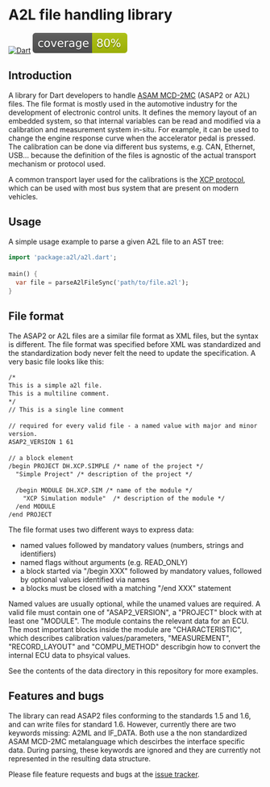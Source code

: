 # A2L file handling library
[![Dart](https://github.com/domohuhn/a2l/actions/workflows/dart.yml/badge.svg)](https://github.com/domohuhn/a2l/actions/workflows/dart.yml)
![Coverage](coverage_badge.svg)
## Introduction
A library for Dart developers to handle [ASAM MCD-2MC](https://www.asam.net/standards/detail/mcd-2-mc/) (ASAP2 or A2L) files.
The file format is mostly used in the automotive industry for the development of electronic control units.
It defines the memory layout of an embedded system, so that internal variables can be read and modified via 
a calibration and measurement system in-situ. For example, it can be used to change the engine response curve 
when the accelerator pedal is pressed. The calibration can be done via different bus systems, e.g. CAN, Ethernet, USB... 
because the definition of the files is agnostic of the actual transport mechanism or protocol used.

A common transport layer used for the calibrations is the [XCP protocol](https://en.wikipedia.org/wiki/XCP_(protocol)), which can be used
with most bus system that are present on modern vehicles.

## Usage

A simple usage example to parse a given A2L file to an AST tree:

```dart
import 'package:a2l/a2l.dart';

main() {
  var file = parseA2lFileSync('path/to/file.a2l');
}
```


## File format

The ASAP2 or A2L files are a similar file format as XML files, but the syntax is different. The file format was specified before XML was standardized and the standardization body never felt the need to update the specification.
A very basic file looks like this:
```
/* 
This is a simple a2l file.
This is a multiline comment.                            
*/
// This is a single line comment

// required for every valid file - a named value with major and minor version.
ASAP2_VERSION 1 61

// a block element
/begin PROJECT DH.XCP.SIMPLE /* name of the project */
  "Simple Project" /* description of the project */

  /begin MODULE DH.XCP.SIM /* name of the module */
    "XCP Simulation module"  /* description of the module */
  /end MODULE
/end PROJECT
```

The file format uses two different ways to express data:
 - named values followed by mandatory values (numbers, strings and identifiers)
 - named flags without arguments (e.g. READ_ONLY)
 - a block started via "/begin XXX" followed by mandatory values, followed by optional values identified via names
 - a blocks must be closed with a matching "/end XXX" statement

Named values are usually optional, while the unamed values are required. A valid file must contain one of "ASAP2_VERSION", a "PROJECT" block with at least one "MODULE". The module contains the relevant data for an ECU.
The most important blocks inside the module are "CHARACTERISTIC", which describes calibration values/parameters, "MEASUREMENT", "RECORD_LAYOUT" and "COMPU_METHOD" describgin how to convert the internal ECU data to phsyical values.

See the contents of the data directory in this repository for more examples.

## Features and bugs

The library can read ASAP2 files conforming to the standards 1.5 and 1.6, and can write files for standard 1.6.
However, currently there are two keywords missing: A2ML and IF_DATA. Both use a the non standardized ASAM MCD-2MC metalanguage
which descirbes the interface specific data. During parsing, these keywords are ignored and they are currently not represented in the
resulting data structure.

Please file feature requests and bugs at the [issue tracker][tracker].

[tracker]: http://example.com/issues/replaceme



